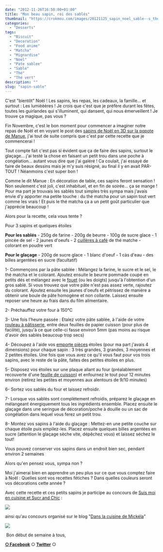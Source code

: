 ```yaml
---
date: "2012-11-26T16:50:00+01:00"
title: "Mon beau sapin, roi des sablés"
thumbnail: "https://crokmou.com/images/20121125_sapin_noel_sable--s_the_vert_matcha_cine--magraph_2.gif"
categories:
  - "Desserts"
tags:
  - "Biscuit"
  - "Decoration"
  - "Food anime"
  - "Matcha"
  - "Mignardise"
  - "Noel"
  - "Pate sablee"
  - "Sable"
  - "Thé"
  - "Thé vert"
description: ""
slug: "sapin-sable"
---
```


C'est "bientôt" Noël ! Les sapins, les repas, les cadeaux, la famille... et surtout : Les lumièèères ! Je crois que c'est que je préfère durant les fêtes, toutes les guirlandes qui s'illuminent, qui dansent, qui nous émerveillent ! Je trouve ça magique, pas vous ?

Fin Novembre, c'est le bon moment pour commencer a imaginer notre repas de Noël et en voyant le post des [sapins de Noël en 3D sur la popote de Manue](http://www.lapopottedemanue.com/article-petits-sapins-de-noel-en-sables-et-en-3d-deco-de-table-112725412.html), j'ai tout de suite compris que c'est par cette recette que je commencerai !

Tout compte fait c'est pas si évident que ça de faire des sapins, surtout le glaçage... j'ai testé la chose en faisant un petit trou dans une poche à congélation... autant vous dire que j'ai galéré ! Ca coulait, j'ai essayé de faire de beaux dessins mais je m'y suis résigné, au final il y en avait PAR-TOUT ! Néanmoins c'est super bon !

Comme le dit Manue : En décoration de table, ces sapins feront sensation ! Non seulement c'est joli, c'est inhabituel, et en fin de soirée... ça se mange ! Pour ma part je trouvais les sablés tout simples très sympa mais j'avais envie d'y apporter ma petite touche : du thé matcha pour un sapin tout vert comme les vrais ! Et puis le thé matcha ça a un petit goût particulier que j'apprécie beaucoup !

Alors pour la recette, cela vous tente ?

Pour 3 sapins et quelques étoiles

**Pour les sablés** - 250g de farine - 200g de beurre - 100g de sucre glace - 1 pincée de sel - 2 jaunes d'oeufs - 2 [cuillères à café](http://www.rueducommerce.fr/index/cuillere%20a%20cafe) de thé matche - colorant en poudre vert

**Pour le glaçage** - 200g de sucre glace - 1 blanc d'oeuf - 1 càs d'eau - des billes argentées en sucre (facultatif)

1- Commençons par la pâte sablée : Mélangez la farine, le sucre et le sel, le thé matcha et le colorant. Ajoutez ensuite le beurre pommade coupé en petits dés et mélangez avec le [fouet](http://www.rueducommerce.fr/index/ustensile%20Fouet%20inox) (ou les doigts) jusqu'à l'obtention d'un gros sablé. Si vous trouvez que votre pâte n'est pas assez verte, rajoutez du colorant. Ajoutez ensuite les jaunes d'oeufs et pétrissez de manière a obtenir une boule de pâte homogène et non collante. Laissez ensuite reposer une heure au frais dans du film alimentaire.

2- Préchauffez votre four à 150°C

3- Une fois l'heure passée : Etalez votre pâte sablée, à l'aide de votre [rouleau à pâtisserie](http://www.rueducommerce.fr/index/rouleau%20patisserie), entre deux feuilles de papier cuisson (pour plus de facilité), jusqu'à ce que celle-ci fasse environ 5mm (pas moins au risque d'avoir des sablés beaucoup trop secs)

4- Découpez à l'aide vos [emporte pièces](http://www.rueducommerce.fr/m/pl/malid:43774610) étoiles (pour ma part j'avais 4 dimensions) pour chaque sapin : 3 très grandes, 3 grandes, 3 moyennes et 2 petites étoiles. Une fois que vous avez ce qu'il vous faut pour vos trois sapins, avec le reste de la pâte, faites des petites étoiles en plus.

5- Disposez vos étoiles sur une plaque allant au four (préalablement recouverte d'une [feuille de cuisson](http://www.rueducommerce.fr/index/feuille%20de%20cuisson)) et enfournez le tout pour 12 minutes environ (retirez les petites et moyennes aux alentours de 9/10 minutes)

6- Sortez vos sablés du four et laissez refroidir.

7- Lorsque vos sablés sont complètement refroidis, préparez le glaçage en mélangeant énergiquement tous les ingrédients ensemble. Placez ensuite le glaçage dans une seringue de décoration/poche à douille ou un sac de congélation dans lequel vous ferez un petit trou.

8- Montez vos sapins à l'aide du glaçage : Mettez-en une petite couche sur chaque étoile puis empilez-les. Placez ensuite quelques billes argentées en sucre (attention le glaçage sèche vite, dépêchez vous) et laissez séchez le tout!

Vous pouvez conserver vos sapins dans un endroit bien sec, pendant environ 2 semaines

Alors qu'en pensez vous, sympa non ?

Moi j'aimerai bien en apprendre un peu plus sur ce que vous comptez faire à Noël : Quelles sont vos recettes fétiches ? Dans quelles couleurs seront vos décorations cette année ?

Avec cette recette et ces petits sapins je participe au concours de [Suis moi en cuisine et Sucr and Chic](http://suismoiencuisine.canalblog.com/archives/2012/11/07/25368683.html) :

[![](https://crokmou.com/images/80207099_p-183x3001-183x300.jpg)](http://suismoiencuisine.canalblog.com/archives/2012/11/07/25368683.html)

ainsi qu'au concours organisé sur le blog "[Dans la cuisine de Mickéla](http://danslacuisinedemickela.blogspot.fr/2012/12/les-participations-au-concours-le-pere.html)"

[![](http://3.bp.blogspot.com/-2fkZjpDYYyQ/UK9GQBfPZxI/AAAAAAAAKeU/JysosRwK2A8/s200/santa.jpg)](http://3.bp.blogspot.com/-2fkZjpDYYyQ/UK9GQBfPZxI/AAAAAAAAKeU/JysosRwK2A8/s1600/santa.jpg)

 Bon début de semaine à tous,

[**○<span style="font-size: xx-small; margin: 0px; outline: 0px; padding: 0px;"><span style="font-family: Arial, Helvetica, sans-serif; margin: 0px; outline: 0px; padding: 0px;"> </span></span>Facebook**](https://www.facebook.com/pages/CroKMou/148093255259077) ○ [**Twitter**](https://twitter.com/Crokmou) ○